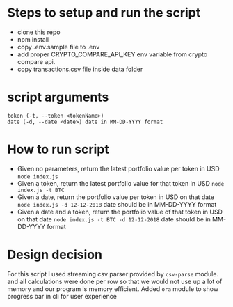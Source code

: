 # Steps to setup and run the script

- clone this repo
- npm install
- copy .env.sample file to .env
- add proper CRYPTO_COMPARE_API_KEY env variable from crypto compare api.
- copy transactions.csv file inside data folder

# script arguments

    token (-t, --token <tokenName>)
    date (-d, --date <date>) date in MM-DD-YYYY format

# How to run script

- Given no parameters, return the latest portfolio value per token in USD
  `node index.js`
- Given a token, return the latest portfolio value for that token in USD
  `node index.js -t BTC`
- Given a date, return the portfolio value per token in USD on that date
  `node index.js -d 12-12-2018` date should be in MM-DD-YYYY format
- Given a date and a token, return the portfolio value of that token in USD on that date
  `node index.js -t BTC -d 12-12-2018` date should be in MM-DD-YYYY format

# Design decision

For this script I used streaming csv parser provided by `csv-parse` module. and all calculations were done per row so that we would not use up a lot of memory and our program is memory efficient.
Added `ora` module to show progress bar in cli for user experience
